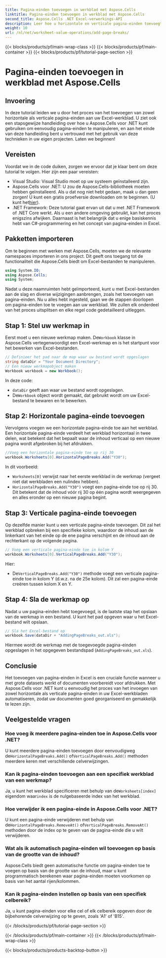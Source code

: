 ```yaml
---
title: Pagina-einden toevoegen in werkblad met Aspose.Cells
linktitle: Pagina-einden toevoegen in werkblad met Aspose.Cells
second_title: Aspose.Cells .NET Excel-verwerkings-API
description: Leer hoe u horizontale en verticale pagina-einden toevoegt in Excel met Aspose.Cells voor .NET met deze stapsgewijze handleiding. Maak uw Excel-bestanden afdrukbaar.
weight: 10
url: /nl/net/worksheet-value-operations/add-page-breaks/
---
```


{{< blocks/products/pf/main-wrap-class >}}
{{< blocks/products/pf/main-container >}}
{{< blocks/products/pf/tutorial-page-section >}}

# Pagina-einden toevoegen in werkblad met Aspose.Cells

## Invoering
In deze tutorial leiden we u door het proces van het toevoegen van zowel horizontale als verticale pagina-einden aan uw Excel-werkblad. U ziet ook een stapsgewijze handleiding over hoe u Aspose.Cells voor .NET kunt gebruiken om eenvoudig pagina-einden te manipuleren, en aan het einde van deze handleiding bent u vertrouwd met het gebruik van deze technieken in uw eigen projecten. Laten we beginnen!
## Vereisten
Voordat we in de code duiken, zorgen we ervoor dat je klaar bent om deze tutorial te volgen. Hier zijn een paar vereisten:
- Visual Studio: Visual Studio moet op uw systeem geïnstalleerd zijn.
-  Aspose.Cells voor .NET: U zou de Aspose.Cells-bibliotheek moeten hebben geïnstalleerd. Als u dat nog niet hebt gedaan, maak u dan geen zorgen! U kunt een gratis proefversie downloaden om te beginnen. (U kunt het[hier](https://releases.aspose.com/cells/net/)).
- .NET Framework: Deze tutorial gaat ervan uit dat u met .NET Framework of .NET Core werkt. Als u een andere omgeving gebruikt, kan het proces enigszins afwijken.
Daarnaast is het belangrijk dat u enige basiskennis hebt van C#-programmering en het concept van pagina-einden in Excel.
## Pakketten importeren
Om te beginnen met werken met Aspose.Cells, moeten we de relevante namespaces importeren in ons project. Dit geeft ons toegang tot de functionaliteit die Aspose.Cells biedt om Excel-bestanden te manipuleren.
```csharp
using System.IO;
using Aspose.Cells;
using System;
```
Nadat u deze naamruimten hebt geïmporteerd, kunt u met Excel-bestanden aan de slag en diverse wijzigingen aanbrengen, zoals het toevoegen van pagina-einden.
Nu u alles hebt ingesteld, gaan we de stappen doorlopen om pagina-einden toe te voegen aan uw werkblad. We zullen elk onderdeel van het proces uitsplitsen en elke regel code gedetailleerd uitleggen.
## Stap 1: Stel uw werkmap in
 Eerst moet u een nieuwe werkmap maken. De`Workbook` klasse in Aspose.Cells vertegenwoordigt een Excel-werkmap en is het startpunt voor het bewerken van Excel-bestanden.
```csharp
// Definieer het pad naar de map waar uw bestand wordt opgeslagen
string dataDir = "Your Document Directory";
// Een nieuw werkmapobject maken
Workbook workbook = new Workbook();
```
In deze code:
- `dataDir` geeft aan waar uw bestand wordt opgeslagen.
-  De`Workbook` object wordt gemaakt, dat gebruikt wordt om uw Excel-bestand te bewaren en te bewerken.
## Stap 2: Horizontale pagina-einde toevoegen
Vervolgens voegen we een horizontale pagina-einde toe aan het werkblad. Een horizontale pagina-einde verdeelt het werkblad horizontaal in twee delen, wat betekent dat het bepaalt waar de inhoud verticaal op een nieuwe pagina wordt afgebroken bij het afdrukken.
```csharp
//Voeg een horizontale pagina-einde toe op rij 30
workbook.Worksheets[0].HorizontalPageBreaks.Add("Y30");
```
In dit voorbeeld:
- `Worksheets[0]` verwijst naar het eerste werkblad in de werkmap (vergeet niet dat werkbladen een nulindex hebben).
- `HorizontalPageBreaks.Add("Y30")` voegt een pagina-einde toe op rij 30. Dit betekent dat de inhoud vóór rij 30 op één pagina wordt weergegeven en alles eronder op een nieuwe pagina begint.
## Stap 3: Verticale pagina-einde toevoegen
Op dezelfde manier kunt u een verticale pagina-einde toevoegen. Dit zal het werkblad opbreken bij een specifieke kolom, waardoor de inhoud aan de linkerkant van het einde op de ene pagina verschijnt en de inhoud aan de rechterkant op de volgende pagina.
```csharp
// Voeg een verticale pagina-einde toe in kolom Y
workbook.Worksheets[0].VerticalPageBreaks.Add("Y30");
```
Hier:
-  De`VerticalPageBreaks.Add("Y30")` methode voegt een verticale pagina-einde toe in kolom Y (d.w.z. na de 25e kolom). Dit zal een pagina-einde creëren tussen kolom X en Y.
## Stap 4: Sla de werkmap op
Nadat u uw pagina-einden hebt toegevoegd, is de laatste stap het opslaan van de werkmap in een bestand. U kunt het pad opgeven waar u het Excel-bestand wilt opslaan.
```csharp
// Sla het Excel-bestand op
workbook.Save(dataDir + "AddingPageBreaks_out.xls");
```
Hiermee wordt de werkmap met de toegevoegde pagina-einden opgeslagen in het opgegeven bestandspad (`AddingPageBreaks_out.xls`).
## Conclusie
Het toevoegen van pagina-einden in Excel is een cruciale functie wanneer u met grote datasets werkt of documenten voorbereidt voor afdrukken. Met Aspose.Cells voor .NET kunt u eenvoudig het proces van het invoegen van zowel horizontale als verticale pagina-einden in uw Excel-werkbladen automatiseren, zodat uw documenten goed georganiseerd en gemakkelijk te lezen zijn.
## Veelgestelde vragen
### Hoe voeg ik meerdere pagina-einden toe in Aspose.Cells voor .NET?
 U kunt meerdere pagina-einden toevoegen door eenvoudigweg de`HorizontalPageBreaks.Add()` of`VerticalPageBreaks.Add()` methoden meerdere keren met verschillende celverwijzingen.
### Kan ik pagina-einden toevoegen aan een specifiek werkblad van een werkmap?
 Ja, u kunt het werkblad specificeren met behulp van de`Worksheets[index]` eigendom waar`index` is de nulgebaseerde index van het werkblad.
### Hoe verwijder ik een pagina-einde in Aspose.Cells voor .NET?
 U kunt een pagina-einde verwijderen met behulp van de`HorizontalPageBreaks.RemoveAt()` of`VerticalPageBreaks.RemoveAt()` methoden door de index op te geven van de pagina-einde die u wilt verwijderen.
### Wat als ik automatisch pagina-einden wil toevoegen op basis van de grootte van de inhoud?
Aspose.Cells biedt geen automatische functie om pagina-einden toe te voegen op basis van de grootte van de inhoud, maar u kunt programmatisch berekenen waar pagina-einden moeten voorkomen op basis van het aantal rijen/kolommen.
### Kan ik pagina-einden instellen op basis van een specifiek celbereik?
Ja, u kunt pagina-einden voor elke cel of elk celbereik opgeven door de bijbehorende celverwijzing op te geven, zoals 'A1' of 'B15'.

{{< /blocks/products/pf/tutorial-page-section >}}

{{< /blocks/products/pf/main-container >}}
{{< /blocks/products/pf/main-wrap-class >}}

{{< blocks/products/products-backtop-button >}}
